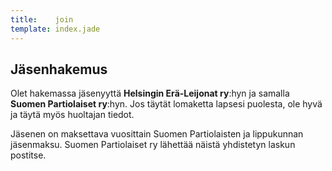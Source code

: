 ```yaml
---
title:    join
template: index.jade
---
```


## Jäsenhakemus

Olet hakemassa jäsenyyttä **Helsingin Erä-Leijonat ry**:hyn ja samalla **Suomen Partiolaiset ry**:hyn. Jos täytät lomaketta lapsesi puolesta, ole hyvä ja täytä myös huoltajan tiedot.

Jäsenen on maksettava vuosittain Suomen Partiolaisten ja lippukunnan jäsenmaksu. Suomen Partiolaiset ry lähettää näistä yhdistetyn laskun postitse.
